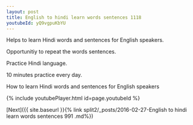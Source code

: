 ```yaml
---
layout: post
title: English to hindi learn words sentences 1118 
youtubeId: yQ9vgpuKbYU
---
```

 
 
Helps to learn Hindi words and sentences for English speakers.

Opportunitiy to repeat the words sentences. 

Practice Hindi language. 
 
10 minutes practice every day. 
 
How to learn Hindi words and sentences for English speakers 
 
{% include youtubePlayer.html id=page.youtubeId %}
 
 
[Next]({{ site.baseurl }}{% link  split2/_posts/2016-02-27-English to hindi learn words sentences 991 .md%})
 
